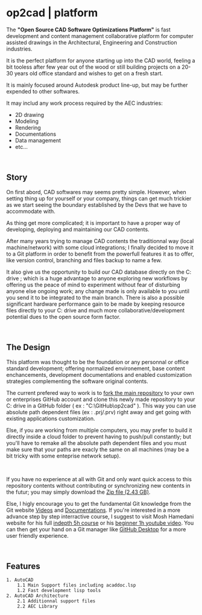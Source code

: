 # op2cad | platform

The **"Open Source CAD Software Optimizations Platform"** is fast development and content management collaborative platform for computer assisted drawings in the Architectural, Engineering and Construction industries.

It is the perfect platform for anyone starting up into the CAD world, feeling a bit tooless after few year out of the wood or still building projects on a 20-30 years old office standard and wishes to get on a fresh start.

It is mainly focused around Autodesk product line-up, but may be further expended to other softwares.

It may includ any work process required by the AEC industries:
- 2D drawing
- Modeling
- Rendering
- Documentations
- Data management
- etc...

&nbsp;

## Story

On first abord, CAD softwares may seems pretty simple. However, when setting thing up for yourself or your company, things can get much trickier as we start seeing the boundary established by the Devs that we have to accommodate with.

As thing get more complicated; it is important to have a proper way of developing, deploying and maintaining our CAD contents.

After many years trying to manage CAD contents the traditionnal way (local machine/network) with some cloud integrations; I finally decided to move it to a Git platform in order to benefit from the powerfull features it as to offer, like version control, branching and files backup to name a few. 

It also give us the opportunity to build our CAD database directly on the C: drive ; which is a huge advantage to anyone exploring new workflows by offering us the peace of mind to experiment without fear of disturbing anyone else ongoing work; any change made is only available to you until you send it to be integrated to the main branch. There is also a possible significant hardware performance gain to be made by keeping resource files directly to your C: drive and much more collaborative/development potential dues to the open source form factor.

&nbsp;

## The Design

This platform was thought to be the foundation or any personnal or office standard development; offering normalized environement, base content enchancements, development documentations and enabled customization strategies complementing the software original contents.

The current prefered way to work is to [fork the main repository](https://github.com/op2-platforms/op2cad) to your own or enterprises GitHub account and clone this newly made repository to your C: drive in a GitHub folder ( ex : "C:\GitHub\op2cad" ). This way you can use absolute path dependent files (ex : .prj/.prv) right away and get going with existing applications customization. 

Else, if you are working from multiple computers, you may prefer to build it directly inside a cloud folder to prevent having to push/pull constantly; but you'll have to remake all the absolute path dependent files and you must make sure that your paths are exacly the same on all machines (may be a bit tricky with some enteprise network setup).

&nbsp;

If you have no experience at all with Git and only want quick access to this repository contents without contributing or synchronizing new contents in the futur; you may simply download the [Zip file (2.43 GB)](https://github.com/op2-platforms/op2cad/archive/refs/heads/main.zip). 

Else, I higly encourage you to get the fundamental Git knowledge from the Git website [Videos](https://git-scm.com/videos) and [Documentations](https://git-scm.com/docs). If you're interested in a more advance step by step interractive course, I suggest to visit Mosh Hamedani website for his full [indepth 5h course](https://codewithmosh.com/p/the-ultimate-git-course) or his [beginner 1h youtube video](https://www.youtube.com/watch?v=8JJ101D3knE). You can then get your hand on a Git manager like [GitHub Desktop](https://desktop.github.com/) for a more user friendly experience.

&nbsp;

## Features

```features
1. AutoCAD
    1.1 Main Support files including acaddoc.lsp
    1.2 Fast development lisp tools
2. AutoCAD Architecture
    2.1 Additionnal support files
    2.2 AEC Library
```
